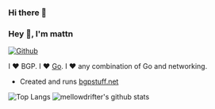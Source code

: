 ### Hi there 👋

<!--
**mellowdrifter/mellowdrifter** is a ✨ _special_ ✨ repository because its `README.md` (this file) appears on your GitHub profile.

Here are some ideas to get you started:

- 🔭 I’m currently working on ...
- 🌱 I’m currently learning ...
- 👯 I’m looking to collaborate on ...
- 🤔 I’m looking for help with ...
- 💬 Ask me about ...
- 📫 How to reach me: ...
- 😄 Pronouns: ...
- ⚡ Fun fact: ...
-->

### Hey 👋, I'm mattn

[![Github](https://img.shields.io/github/followers/mellowdrifter?label=Follow&style=social)](https://github.com/mellowdrifter)

I ❤ BGP. I ❤ [Go](https://golang.org). I ❤ any combination of Go and networking.

* Created and runs [bgpstuff.net](https://bgpstuff.net)


![Top Langs](https://github-readme-stats.vercel.app/api/top-langs/?username=mellowdrifter&hide=html)
![mellowdrifter's github stats](https://github-readme-stats.vercel.app/api?username=mellowdrifter&show_icons=true&count_private=true&line_height=40)
